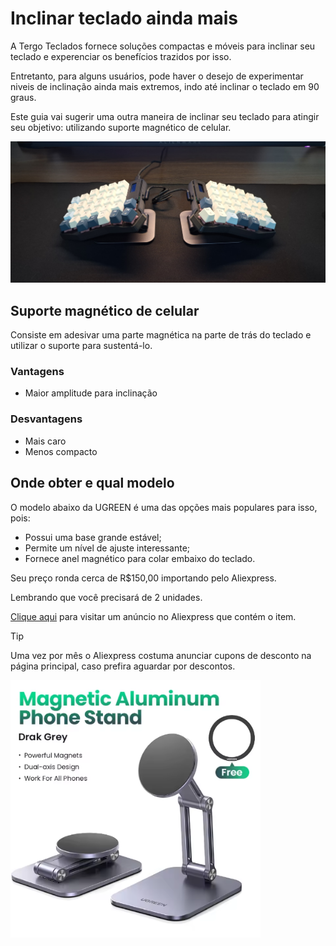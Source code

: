 # Inclinar teclado ainda mais

A Tergo Teclados fornece soluções compactas e móveis para inclinar seu teclado e experenciar os benefícios trazidos por isso.

Entretanto, para alguns usuários, pode haver o desejo de experimentar niveis de inclinação ainda mais extremos, indo até inclinar o teclado em 90 graus.

Este guia vai sugerir uma outra maneira de inclinar seu teclado para atingir seu objetivo: utilizando suporte magnético de celular.

<img src="../../imagens/exemplo_magsafe.jpeg" alt="Exemplo">

## Suporte magnético de celular

Consiste em adesivar uma parte magnética na parte de trás do teclado e utilizar o suporte para sustentá-lo.

### Vantagens
- Maior amplitude para inclinação

### Desvantagens
- Mais caro
- Menos compacto

## Onde obter e qual modelo

O modelo abaixo da UGREEN é uma das opções mais populares para isso, pois:
- Possui uma base grande estável;
- Permite um nível de ajuste interessante;
- Fornece anel magnético para colar embaixo do teclado.

Seu preço ronda cerca de R$150,00 importando pelo Aliexpress. 

Lembrando que você precisará de 2 unidades.

[Clique aqui](https://pt.aliexpress.com/item/1005005590485850.html?spm=a2g0o.productlist.main.5.79db490apI8lhx&algo_pvid=117f0963-0f48-4e68-bc63-6fd4dd9e43ff&algo_exp_id=117f0963-0f48-4e68-bc63-6fd4dd9e43ff-4&pdp_ext_f=%7B%22order%22%3A%22379%22%2C%22eval%22%3A%221%22%7D&pdp_npi=4%40dis%21BRL%21239.96%21122.38%21%21%2140.94%2120.88%21%402101c5ac17498260572265379e6474%2112000039977717684%21sea%21BR%213754984627%21X&curPageLogUid=PvmrszPb9y4Q&utparam-url=scene%3Asearch%7Cquery_from%3A#nav-review) para visitar um anúncio no Aliexpress que contém o item.

> [!TIP]
>
> Uma vez por mês o Aliexpress costuma anunciar cupons de desconto na página principal, caso prefira aguardar por descontos.

<img src="../../imagens/ugreen.png" alt="Exemplo" width="400">